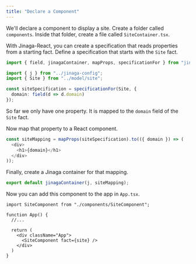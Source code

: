 ```yaml
---
title: "Declare a Component"
---
```


We'll declare a component to display a site.
Create a folder called `components`.
Inside that folder, create a file called `SiteContainer.tsx`.

With Jinaga-React, you can create a specification that reads properties from a starting fact.
Define a specification that starts with the `Site` fact.

```typescript
import { field, jinagaContainer, mapProps, specificationFor } from "jinaga-react";

import { j } from "../jinaga-config";
import { Site } from "../model/site";

const siteSpecification = specificationFor(Site, {
  domain: field(d => d.domain)
});
```

So far we only have one property.
It is mapped to the `domain` field of the `Site` fact.

Now map that property to a React component.

```typescript
const siteMapping = mapProps(siteSpecification).to(({ domain }) => (
  <div>
    <h1>{domain}</h1>
  </div>
));
```

Finally, create a Jinaga container for that mapping.

```typescript
export default jinagaContainer(j, siteMapping);
```

Now you can add this component to the app in `App.tsx`.

```tsx
import SiteComponent from "./components/SiteComponent";

function App() {
  //...

  return (
    <div className="App">
      <SiteComponent fact={site} />
    </div>
  )
}
```
